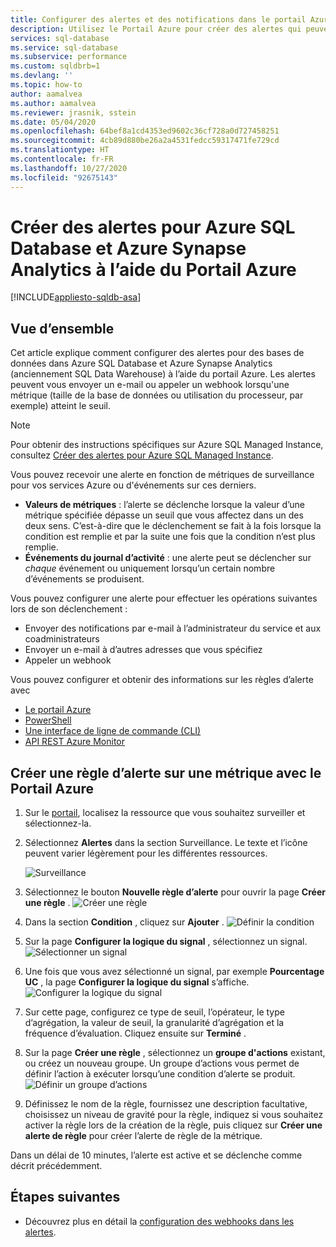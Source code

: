 ```yaml
---
title: Configurer des alertes et des notifications dans le portail Azure
description: Utilisez le Portail Azure pour créer des alertes qui peuvent déclencher des notifications ou l’automation lorsque les conditions spécifiées sont remplies.
services: sql-database
ms.service: sql-database
ms.subservice: performance
ms.custom: sqldbrb=1
ms.devlang: ''
ms.topic: how-to
author: aamalvea
ms.author: aamalvea
ms.reviewer: jrasnik, sstein
ms.date: 05/04/2020
ms.openlocfilehash: 64bef8a1cd4353ed9602c36cf728a0d727458251
ms.sourcegitcommit: 4cb89d880be26a2a4531fedcc59317471fe729cd
ms.translationtype: HT
ms.contentlocale: fr-FR
ms.lasthandoff: 10/27/2020
ms.locfileid: "92675143"
---
```

# <a name="create-alerts-for-azure-sql-database-and-azure-synapse-analytics-using-the-azure-portal"></a>Créer des alertes pour Azure SQL Database et Azure Synapse Analytics à l’aide du Portail Azure
[!INCLUDE[appliesto-sqldb-asa](../includes/appliesto-sqldb-asa.md)]


## <a name="overview"></a>Vue d’ensemble

Cet article explique comment configurer des alertes pour des bases de données dans Azure SQL Database et Azure Synapse Analytics (anciennement SQL Data Warehouse) à l’aide du portail Azure. Les alertes peuvent vous envoyer un e-mail ou appeler un webhook lorsqu'une métrique (taille de la base de données ou utilisation du processeur, par exemple) atteint le seuil.

> [!NOTE]
> Pour obtenir des instructions spécifiques sur Azure SQL Managed Instance, consultez [Créer des alertes pour Azure SQL Managed Instance](../managed-instance/alerts-create.md).

Vous pouvez recevoir une alerte en fonction de métriques de surveillance pour vos services Azure ou d'événements sur ces derniers.

* **Valeurs de métriques** : l’alerte se déclenche lorsque la valeur d’une métrique spécifiée dépasse un seuil que vous affectez dans un des deux sens. C’est-à-dire que le déclenchement se fait à la fois lorsque la condition est remplie et par la suite une fois que la condition n’est plus remplie.
* **Événements du journal d’activité** : une alerte peut se déclencher sur *chaque* événement ou uniquement lorsqu’un certain nombre d’événements se produisent.

Vous pouvez configurer une alerte pour effectuer les opérations suivantes lors de son déclenchement :

* Envoyer des notifications par e-mail à l’administrateur du service et aux coadministrateurs
* Envoyer un e-mail à d’autres adresses que vous spécifiez
* Appeler un webhook

Vous pouvez configurer et obtenir des informations sur les règles d’alerte avec

* [Le portail Azure](../../azure-monitor/platform/alerts-classic-portal.md)
* [PowerShell](../../azure-monitor/platform/alerts-classic-portal.md)
* [Une interface de ligne de commande (CLI)](../../azure-monitor/platform/alerts-classic-portal.md)
* [API REST Azure Monitor](/rest/api/monitor/alertrules)

## <a name="create-an-alert-rule-on-a-metric-with-the-azure-portal"></a>Créer une règle d’alerte sur une métrique avec le Portail Azure

1. Sur le [portail](https://portal.azure.com/), localisez la ressource que vous souhaitez surveiller et sélectionnez-la.
2. Sélectionnez **Alertes** dans la section Surveillance. Le texte et l’icône peuvent varier légèrement pour les différentes ressources.  

   ![Surveillance](./media/alerts-insights-configure-portal/Alerts.png)
  
3. Sélectionnez le bouton **Nouvelle règle d’alerte** pour ouvrir la page **Créer une règle** .
  ![Créer une règle](./media/alerts-insights-configure-portal/create-rule.png)

4. Dans la section **Condition** , cliquez sur **Ajouter** .
  ![Définir la condition](./media/alerts-insights-configure-portal/create-rule.png)
5. Sur la page **Configurer la logique du signal** , sélectionnez un signal.
  ![Sélectionner un signal](./media/alerts-insights-configure-portal/select-signal.png)
6. Une fois que vous avez sélectionné un signal, par exemple **Pourcentage UC** , la page **Configurer la logique du signal** s’affiche.
  ![Configurer la logique du signal](./media/alerts-insights-configure-portal/configure-signal-logic.png)
7. Sur cette page, configurez ce type de seuil, l’opérateur, le type d’agrégation, la valeur de seuil, la granularité d’agrégation et la fréquence d’évaluation. Cliquez ensuite sur **Terminé** .
8. Sur la page **Créer une règle** , sélectionnez un **groupe d'actions** existant, ou créez un nouveau groupe. Un groupe d’actions vous permet de définir l’action à exécuter lorsqu’une condition d’alerte se produit.
  ![Définir un groupe d’actions](./media/alerts-insights-configure-portal/action-group.png)

9. Définissez le nom de la règle, fournissez une description facultative, choisissez un niveau de gravité pour la règle, indiquez si vous souhaitez activer la règle lors de la création de la règle, puis cliquez sur **Créer une alerte de règle** pour créer l’alerte de règle de la métrique.

Dans un délai de 10 minutes, l’alerte est active et se déclenche comme décrit précédemment.

## <a name="next-steps"></a>Étapes suivantes

* Découvrez plus en détail la [configuration des webhooks dans les alertes](../../azure-monitor/platform/alerts-webhooks.md).